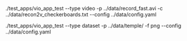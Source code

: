./test_apps/vio_app_test --type video -p ../data/record_fast.avi -c ../data/recon2v_checkerboards.txt --config ../data/config.yaml

./test_apps/vio_app_test --type dataset -p ../data/temple/ -f png --config ../data/config.yaml


